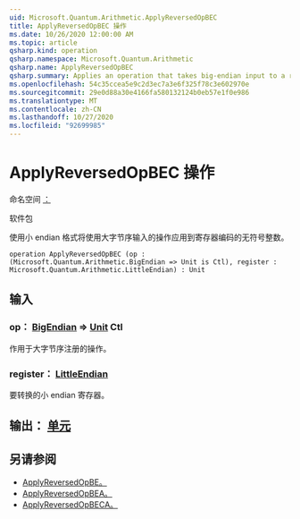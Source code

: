 ```yaml
---
uid: Microsoft.Quantum.Arithmetic.ApplyReversedOpBEC
title: ApplyReversedOpBEC 操作
ms.date: 10/26/2020 12:00:00 AM
ms.topic: article
qsharp.kind: operation
qsharp.namespace: Microsoft.Quantum.Arithmetic
qsharp.name: ApplyReversedOpBEC
qsharp.summary: Applies an operation that takes big-endian input to a register encoding an unsigned integer using little-endian format.
ms.openlocfilehash: 54c35ccea5e9c2d3ec7a3e6f325f78c3e602970e
ms.sourcegitcommit: 29e0d88a30e4166fa580132124b0eb57e1f0e986
ms.translationtype: MT
ms.contentlocale: zh-CN
ms.lasthandoff: 10/27/2020
ms.locfileid: "92699985"
---
```

# <a name="applyreversedopbec-operation"></a>ApplyReversedOpBEC 操作

命名空间 [：](xref:Microsoft.Quantum.Arithmetic)

软件包 [](https://nuget.org/packages/)


使用小 endian 格式将使用大字节序输入的操作应用到寄存器编码的无符号整数。

```qsharp
operation ApplyReversedOpBEC (op : (Microsoft.Quantum.Arithmetic.BigEndian => Unit is Ctl), register : Microsoft.Quantum.Arithmetic.LittleEndian) : Unit
```


## <a name="input"></a>输入

### <a name="op--bigendian--unit-ctl"></a>op： [BigEndian](xref:Microsoft.Quantum.Arithmetic.BigEndian) => [Unit](xref:microsoft.quantum.lang-ref.unit) Ctl

作用于大字节序注册的操作。


### <a name="register--littleendian"></a>register： [LittleEndian](xref:Microsoft.Quantum.Arithmetic.LittleEndian)

要转换的小 endian 寄存器。



## <a name="output--unit"></a>输出： [单元](xref:microsoft.quantum.lang-ref.unit)



## <a name="see-also"></a>另请参阅

- [ApplyReversedOpBE。](xref:Microsoft.Quantum.Arithmetic.ApplyReversedOpBE)
- [ApplyReversedOpBEA。](xref:Microsoft.Quantum.Arithmetic.ApplyReversedOpBEA)
- [ApplyReversedOpBECA。](xref:Microsoft.Quantum.Arithmetic.ApplyReversedOpBECA)